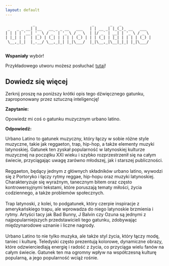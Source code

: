 ```yaml
---
layout: default
---
```


```
            _                         _       _   _             
 _   _ _ __| |__   __ _ _ __   ___   | | __ _| |_(_)_ __   ___  
| | | | '__| '_ \ / _` | '_ \ / _ \  | |/ _` | __| | '_ \ / _ \ 
| |_| | |  | |_) | (_| | | | | (_) | | | (_| | |_| | | | | (_) |
 \__,_|_|  |_.__/ \__,_|_| |_|\___/  |_|\__,_|\__|_|_| |_|\___/ 
                                                                
```
**Wspaniały** wybór!

Przykładowego utworu możesz posłuchać [tutaj](https://p.scdn.co/mp3-preview/486bdd86843f0ac2f401859e84ba9b5472d115cb)!
## Dowiedz się więcej
Zerknij proszę na poniższy krótki opis tego dźwięcznego gatunku, zaproponowany przez sztuczną inteligencję!



**Zapytanie:**

Opowiedz mi coś o gatunku muzycznym urbano latino.

**Odpowiedź:**

Urbano Latino to gatunek muzyczny, który łączy w sobie różne style muzyczne, takie jak reggaeton, trap, hip-hop, a także elementy muzyki latynoskiej. Gatunek ten zyskał popularność w latynoskiej kulturze muzycznej na początku XXI wieku i szybko rozprzestrzenił się na całym świecie, przyciągając uwagę zarówno młodszej, jak i starszej publiczności.<br><br>Reggaeton, będący jednym z głównych składników urbano latino, wywodzi się z Portoryko i łączy rytmy reggae, hip-hopu oraz muzyki latynoskiej. Charakteryzuje się wyraźnym, tanecznym bitem oraz często kontrowersyjnymi tekstami, które poruszają tematy miłości, życia codziennego, a także problemów społecznych.<br><br>Trap latynoski, z kolei, to podgatunek, który czerpie inspiracje z amerykańskiego trapu, ale wprowadza do niego latynoskie brzmienia i rytmy. Artyści tacy jak Bad Bunny, J Balvin czy Ozuna są jednymi z najpopularniejszych przedstawicieli tego gatunku, zdobywając międzynarodowe uznanie i liczne nagrody.<br><br>Urbano Latino to nie tylko muzyka, ale także styl życia, który łączy modę, taniec i kulturę. Teledyski często prezentują kolorowe, dynamiczne obrazy, które odzwierciedlają energię i radość z życia, co przyciąga wielu fanów na całym świecie. Gatunek ten ma ogromny wpływ na współczesną kulturę popularną, a jego popularność wciąż rośnie.